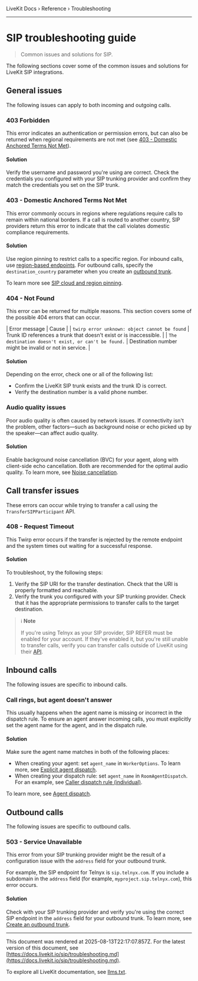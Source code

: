 LiveKit Docs › Reference › Troubleshooting

---

# SIP troubleshooting guide

> Common issues and solutions for SIP.

The following sections cover some of the common issues and solutions for LiveKit SIP integrations.

## General issues

The following issues can apply to both incoming and outgoing calls.

### 403 Forbidden

This error indicates an authentication or permission errors, but can also be returned when regional requirements are not met (see [403 - Domestic Anchored Terms Not Met](#403-region-error)).

#### Solution

Verify the username and password you're using are correct. Check the credentials you configured with your SIP trunking provider and confirm they match the credentials you set on the SIP trunk.

### 403 - Domestic Anchored Terms Not Met

This error commonly occurs in regions where regulations require calls to remain within national borders. If a call is routed to another country, SIP providers return this error to indicate that the call violates domestic compliance requirements.

#### Solution

Use region pinning to restrict calls to a specific region. For inbound calls, use [region-based endpoints](https://docs.livekit.io/sip/cloud.md#inbound-calls). For outbound calls, specify the `destination_country` parameter when you create an [outbound trunk](https://docs.livekit.io/sip/trunk-outbound.md#region-pinning).

To learn more see [SIP cloud and region pinning](https://docs.livekit.io/sip/cloud.md).

### 404 - Not Found

This error can be returned for multiple reasons. This section covers some of the possible 404 errors that can occur.

| Error message | Cause |
| `twirp error unknown: object cannot be found` | Trunk ID references a trunk that doesn't exist or is inaccessible. |
| `The destination doesn't exist, or can't be found.` | Destination number might be invalid or not in service. |

#### Solution

Depending on the error, check one or all of the following list:

- Confirm the LiveKit SIP trunk exists and the trunk ID is correct.
- Verify the destination number is a valid phone number.

### Audio quality issues

Poor audio quality is often caused by network issues. If connectivity isn't the problem, other factors—such as background noise or echo picked up by the speaker—can affect audio quality.

#### Solution

Enable background noise cancellation (BVC) for your agent, along with client-side echo cancellation. Both are recommended for the optimal audio quality. To learn more, see [Noise cancellation](https://docs.livekit.io/home/cloud/noise-cancellation.md).

## Call transfer issues

These errors can occur while trying to transfer a call using the `TransferSIPParticipant` API.

### 408 - Request Timeout

This Twirp error occurs if the transfer is rejected by the remote endpoint and the system times out waiting for a successful response.

#### Solution

To troubleshoot, try the following steps:

1. Verify the SIP URI for the transfer destination. Check that the URI is properly formatted and reachable.
2. Verify the trunk you configured with your SIP trunking provider. Check that it has the appropriate permissions to transfer calls to the target destination.

> ℹ️ **Note**
> 
> If you're using Telnyx as your SIP provider, SIP REFER must be enabled for your account. If they've enabled it, but you're still unable to transfer calls, verify you can transfer calls outside of LiveKit using their [API](https://developers.telnyx.com/api/call-control/dial-call).

## Inbound calls

The following issues are specific to inbound calls.

### Call rings, but agent doesn't answer

This usually happens when the agent name is missing or incorrect in the dispatch rule. To ensure an agent answer incoming calls, you must explicitly set the agent name for the agent, and in the dispatch rule.

#### Solution

Make sure the agent name matches in both of the following places:

- When creating your agent: set `agent_name` in `WorkerOptions`. To learn more, see [Explicit agent dispatch](https://docs.livekit.io/agents/worker/agent-dispatch.md#explicit).
- When creating your dispatch rule: set `agent_name` in `RoomAgentDispatch`. For an example, see [Caller dispatch rule (individual)](https://docs.livekit.io/sip/dispatch-rule.md#caller-dispatch-rule-individual-).

To learn more, see [Agent dispatch](https://docs.livekit.io/agents/worker/agent-dispatch.md).

## Outbound calls

The following issues are specific to outbound calls.

### 503 - Service Unavailable

This error from your SIP trunking provider might be the result of a configuration issue with the `address` field for your outbound trunk.

For example, the SIP endpoint for Telnyx is `sip.telnyx.com`. If you include a subdomain in the `address` field (for example, `myproject.sip.telnyx.com`), this error occurs.

#### Solution

Check with your SIP trunking provider and verify you're using the correct SIP endpoint in the `address` field for your outbound trunk. To learn more, see [Create an outbound trunk](https://docs.livekit.io/sip/trunk-outbound.md#create-an-outbound-trunk).

---

This document was rendered at 2025-08-13T22:17:07.857Z.
For the latest version of this document, see [https://docs.livekit.io/sip/troubleshooting.md](https://docs.livekit.io/sip/troubleshooting.md).

To explore all LiveKit documentation, see [llms.txt](https://docs.livekit.io/llms.txt).